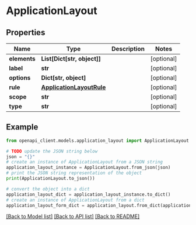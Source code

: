 # ApplicationLayout


## Properties

Name | Type | Description | Notes
------------ | ------------- | ------------- | -------------
**elements** | **List[Dict[str, object]]** |  | [optional] 
**label** | **str** |  | [optional] 
**options** | **Dict[str, object]** |  | [optional] 
**rule** | [**ApplicationLayoutRule**](ApplicationLayoutRule.md) |  | [optional] 
**scope** | **str** |  | [optional] 
**type** | **str** |  | [optional] 

## Example

```python
from openapi_client.models.application_layout import ApplicationLayout

# TODO update the JSON string below
json = "{}"
# create an instance of ApplicationLayout from a JSON string
application_layout_instance = ApplicationLayout.from_json(json)
# print the JSON string representation of the object
print(ApplicationLayout.to_json())

# convert the object into a dict
application_layout_dict = application_layout_instance.to_dict()
# create an instance of ApplicationLayout from a dict
application_layout_form_dict = application_layout.from_dict(application_layout_dict)
```
[[Back to Model list]](../README.md#documentation-for-models) [[Back to API list]](../README.md#documentation-for-api-endpoints) [[Back to README]](../README.md)


